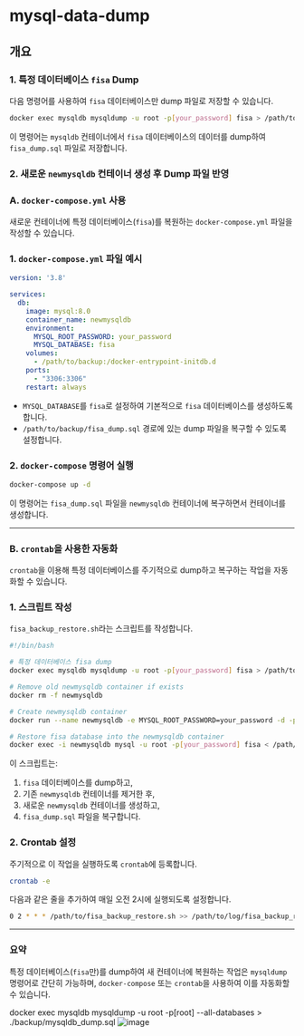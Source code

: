 # mysql-data-dump

## 개요

### 1. 특정 데이터베이스 `fisa` Dump

다음 명령어를 사용하여 `fisa` 데이터베이스만 dump 파일로 저장할 수 있습니다.

```bash
docker exec mysqldb mysqldump -u root -p[your_password] fisa > /path/to/backup/fisa_dump.sql
```

이 명령어는 `mysqldb` 컨테이너에서 `fisa` 데이터베이스의 데이터를 dump하여 `fisa_dump.sql` 파일로 저장합니다.

### 2. 새로운 `newmysqldb` 컨테이너 생성 후 Dump 파일 반영

### A. **`docker-compose.yml` 사용**

새로운 컨테이너에 특정 데이터베이스(`fisa`)를 복원하는 `docker-compose.yml` 파일을 작성할 수 있습니다.

### 1. `docker-compose.yml` 파일 예시

```yaml
version: '3.8'

services:
  db:
    image: mysql:8.0
    container_name: newmysqldb
    environment:
      MYSQL_ROOT_PASSWORD: your_password
      MYSQL_DATABASE: fisa
    volumes:
      - /path/to/backup:/docker-entrypoint-initdb.d
    ports:
      - "3306:3306"
    restart: always
```

- `MYSQL_DATABASE`를 `fisa`로 설정하여 기본적으로 `fisa` 데이터베이스를 생성하도록 합니다.
- `/path/to/backup/fisa_dump.sql` 경로에 있는 dump 파일을 복구할 수 있도록 설정합니다.

### 2. `docker-compose` 명령어 실행

```bash
docker-compose up -d
```

이 명령어는 `fisa_dump.sql` 파일을 `newmysqldb` 컨테이너에 복구하면서 컨테이너를 생성합니다.

---

### B. **`crontab`을 사용한 자동화**

`crontab`을 이용해 특정 데이터베이스를 주기적으로 dump하고 복구하는 작업을 자동화할 수 있습니다.

### 1. 스크립트 작성

`fisa_backup_restore.sh`라는 스크립트를 작성합니다.

```bash
#!/bin/bash

# 특정 데이터베이스 fisa dump
docker exec mysqldb mysqldump -u root -p[your_password] fisa > /path/to/backup/fisa_dump.sql

# Remove old newmysqldb container if exists
docker rm -f newmysqldb

# Create newmysqldb container
docker run --name newmysqldb -e MYSQL_ROOT_PASSWORD=your_password -d -p 3306:3306 mysql:8.0

# Restore fisa database into the newmysqldb container
docker exec -i newmysqldb mysql -u root -p[your_password] fisa < /path/to/backup/fisa_dump.sql
```

이 스크립트는:

1. `fisa` 데이터베이스를 dump하고,
2. 기존 `newmysqldb` 컨테이너를 제거한 후,
3. 새로운 `newmysqldb` 컨테이너를 생성하고,
4. `fisa_dump.sql` 파일을 복구합니다.

### 2. Crontab 설정

주기적으로 이 작업을 실행하도록 `crontab`에 등록합니다.

```bash
crontab -e
```

다음과 같은 줄을 추가하여 매일 오전 2시에 실행되도록 설정합니다.

```bash
0 2 * * * /path/to/fisa_backup_restore.sh >> /path/to/log/fisa_backup_restore.log 2>&1

```

---

### 요약

특정 데이터베이스(`fisa`만)를 dump하여 새 컨테이너에 복원하는 작업은 `mysqldump` 명령어로 간단히 가능하며, `docker-compose` 또는 `crontab`을 사용하여 이를 자동화할 수 있습니다.


docker exec mysqldb mysqldump -u root -p[root] --all-databases > ./backup/mysqldb_dump.sql
![image](https://github.com/user-attachments/assets/8c151399-5b1b-4751-9958-516792679b8b)
